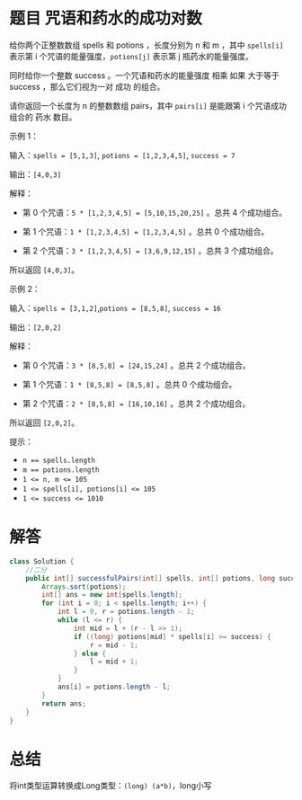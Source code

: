 # 题目 咒语和药水的成功对数

给你两个正整数数组 spells 和 potions ，长度分别为 n 和 m ，其中 ```spells[i]``` 表示第 i 个咒语的能量强度，```potions[j]``` 表示第 j 瓶药水的能量强度。

同时给你一个整数 success 。一个咒语和药水的能量强度 相乘 如果 大于等于 success ，那么它们视为一对 成功 的组合。

请你返回一个长度为 n 的整数数组 pairs，其中 ```pairs[i]``` 是能跟第 i 个咒语成功组合的 药水 数目。

 

示例 1：

输入：```spells = [5,1,3]```, ```potions = [1,2,3,4,5]```, ```success = 7```

输出：```[4,0,3]```

解释：

- 第 0 个咒语：```5 * [1,2,3,4,5] = [5,10,15,20,25]``` 。总共 4 个成功组合。

- 第 1 个咒语：```1 * [1,2,3,4,5] = [1,2,3,4,5]``` 。总共 0 个成功组合。

- 第 2 个咒语：```3 * [1,2,3,4,5] = [3,6,9,12,15]``` 。总共 3 个成功组合。

所以返回 ```[4,0,3]```。

示例 2：

输入：```spells = [3,1,2]```,```potions = [8,5,8]```, ```success = 16```

输出：```[2,0,2]```

解释：

- 第 0 个咒语：```3 * [8,5,8] = [24,15,24]``` 。总共 2 个成功组合。

- 第 1 个咒语：```1 * [8,5,8] = [8,5,8]``` 。总共 0 个成功组合。

- 第 2 个咒语：```2 * [8,5,8] = [16,10,16]``` 。总共 2 个成功组合。

所以返回 ```[2,0,2]```。
 

提示：

* ```n == spells.length```
* ```m == potions.length```
* ```1 <= n, m <= 105```
* ```1 <= spells[i], potions[i] <= 105```
* ```1 <= success <= 1010```

# 解答
```java
class Solution {
    //二分
    public int[] successfulPairs(int[] spells, int[] potions, long success) {
        Arrays.sort(potions);
        int[] ans = new int[spells.length];
        for (int i = 0; i < spells.length; i++) {
            int l = 0, r = potions.length - 1;
            while (l <= r) {
                int mid = l + (r - l >> 1);
                if ((long) potions[mid] * spells[i] >= success) {
                    r = mid - 1;
                } else {
                    l = mid + 1;
                }
            }
            ans[i] = potions.length - l;
        }
        return ans;
    }
}
```

# 总结
将int类型运算转换成Long类型：```(long) (a*b)```，long小写
